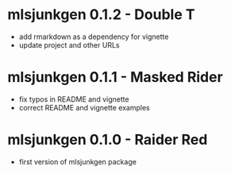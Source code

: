 # mlsjunkgen 0.1.2 - Double T

- add rmarkdown as a dependency for vignette
- update project and other URLs

# mlsjunkgen 0.1.1 - Masked Rider

- fix typos in README and vignette
- correct README and vignette examples

# mlsjunkgen 0.1.0 - Raider Red

- first version of mlsjunkgen package
